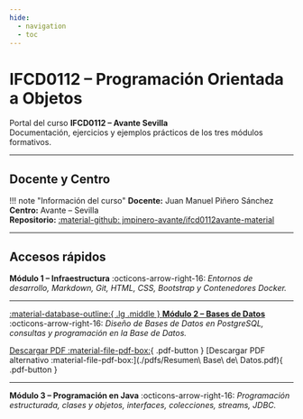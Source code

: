 ```yaml
---
hide:
  - navigation
  - toc
---
```


# IFCD0112 – Programación Orientada a Objetos

Portal del curso **IFCD0112 – Avante Sevilla**  
Documentación, ejercicios y ejemplos prácticos de los tres módulos formativos.

---

## Docente y Centro

!!! note "Información del curso"
    **Docente:** Juan Manuel Piñero Sánchez  
    **Centro:** Avante – Sevilla  
    **Repositorio:** [:material-github: jmpinero-avante/ifcd0112avante-material](https://github.com/jmpinero-avante/ifcd0112avante-material)

---

## Accesos rápidos

**Módulo 1 – Infraestructura**
:octicons-arrow-right-16: *Entornos de desarrollo, Markdown, Git, HTML, CSS, Bootstrap y Contenedores Docker.*


---

[:material-database-outline:{ .lg .middle } **Módulo 2 – Bases de Datos**](./modulo2-bases-de-datos/index.html)
:octicons-arrow-right-16: *Diseño de Bases de Datos en PostgreSQL, consultas y programación en la Base de Datos.*

[Descargar PDF :material-file-pdf-box:](./pdfs/modulo2-bases-de-datos.pdf){ .pdf-button }
[Descargar PDF alternativo :material-file-pdf-box:](./pdfs/Resumen\ Base\ de\ Datos.pdf){ .pdf-button }

---

**Módulo 3 – Programación en Java**
:octicons-arrow-right-16: *Programación estructurada, clases y objetos, interfaces, colecciones, streams, JDBC.*


